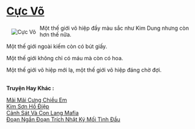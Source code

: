 <a href="https://utruyen.com/cuc-vo/17420/" title="Cực Võ"><h1>Cực Võ</h1></a><div style="display:table"><img align="right" style="float: left; padding: 10px;" src="https://utruyen.com/images/story/200x260/cuc-vo.jpg" alt="Cực Võ">Một thế giới võ hiệp đầy màu sắc như Kim Dung nhưng còn hơn thế nữa.<p></p>Một thế giới ngoài kiếm còn có bút giấy.<p></p>Một thế giới không chỉ có máu mà còn có hoa.<p></p>Một thế giới võ hiệp mới lạ, một thế giới võ hiệp đáng chờ đợi.</div><p><br><b>Truyện Hay Khác :</b></p><a href="https://utruyen.com/mai-mai-cung-chieu-em/17185/" alt="Mãi Mãi Cưng Chiều Em">Mãi Mãi Cưng Chiều Em</a><br/><a href="https://github.com/quanluxury/ngontinhhot/tree/master/truyenhay/18797/" alt="Kim Sơn Hồ Điệp">Kim Sơn Hồ Điệp</a><br/><a href="https://truyenngontinhay.wordpress.com/2019/10/03/canh-sat-va-con-lang-mafia/" alt="Cảnh Sát Và Con Lang Mafia">Cảnh Sát Và Con Lang Mafia</a><br/><a href="https://www.wattpad.com/story/198899448-%C4%91o%E1%BA%A1n-ng%E1%BA%AFn-%C4%91o%E1%BA%A1n-tr%C3%ADch-nh%E1%BA%ADt-k%C3%BD-m%E1%BB%91i-t%C3%ACnh-%C4%91%E1%BA%A7u" alt="Đoạn Ngắn Đoạn Trích Nhật Ký Mối Tình Đầu">Đoạn Ngắn Đoạn Trích Nhật Ký Mối Tình Đầu</a><br/>